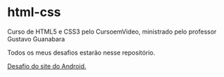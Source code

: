 # html-css
 Curso de HTML5 e CSS3 pelo CursoemVideo, ministrado pelo professor Gustavo Guanabara

 Todos os meus desafios estarão nesse repositório.

 <a href="https://itsmepaulo.github.io/html-css/desafios/site-android/index.html"> Desafio do site do Android.